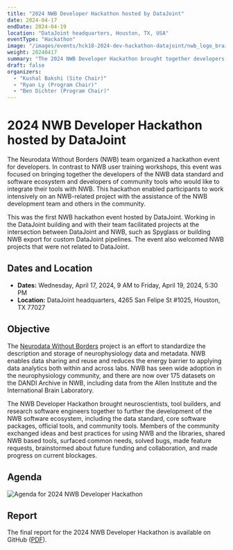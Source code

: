 ```yaml
---
title: "2024 NWB Developer Hackathon hosted by DataJoint"
date: 2024-04-17
endDate: 2024-04-19
location: "DataJoint headquarters, Houston, TX, USA"
eventType: "Hackathon"
image: "/images/events/hck18-2024-dev-hackathon-datajoint/nwb_logo_brain_text_transp_hor.png"
weight: 20240417
summary: "The 2024 NWB Developer Hackathon brought together developers of the NWB data standard and software ecosystem and developers of community tools who would like to integrate their tools with NWB, fostering collaboration and community among developers."
draft: false
organizers:
  - "Kushal Bakshi (Site Chair)"
  - "Ryan Ly (Program Chair)"
  - "Ben Dichter (Program Chair)"
---
```


# 2024 NWB Developer Hackathon hosted by DataJoint

The Neurodata Without Borders (NWB) team organized a hackathon event for developers. In contrast to NWB user training workshops, this event was focused on bringing together the developers of the NWB data standard and software ecosystem and developers of community tools who would like to integrate their tools with NWB. This hackathon enabled participants to work intensively on an NWB-related project with the assistance of the NWB development team and others in the community.

This was the first NWB hackathon event hosted by DataJoint. Working in the DataJoint building and with their team facilitated projects at the intersection between DataJoint and NWB, such as Spyglass or building NWB export for custom DataJoint pipelines. The event also welcomed NWB projects that were not related to DataJoint.

## Dates and Location

- **Dates:** Wednesday, April 17, 2024, 9 AM to Friday, April 19, 2024, 5:30 PM
- **Location:** DataJoint headquarters, 4265 San Felipe St #1025, Houston, TX 77027

## Objective

The [Neurodata Without Borders](https://www.nwb.org/) project is an effort to standardize the description and storage of neurophysiology data and metadata. NWB enables data sharing and reuse and reduces the energy barrier to applying data analytics both within and across labs. NWB has seen wide adoption in the neurophysiology community, and there are now over 175 datasets on the DANDI Archive in NWB, including data from the Allen Institute and the International Brain Laboratory.

The NWB Developer Hackathon brought neuroscientists, tool builders, and research software engineers together to further the development of the NWB software ecosystem, including the data standard, core software packages, official tools, and community tools. Members of the community exchanged ideas and best practices for using NWB and the libraries, shared NWB based tools, surfaced common needs, solved bugs, made feature requests, brainstormed about future funding and collaboration, and made progress on current blockages.

## Agenda

<img src="/images/events/hck18-2024-dev-hackathon-datajoint/2024_developer_hackathon_agenda.png" alt="Agenda for 2024 NWB Developer Hackathon" class="img-fluid">

## Report

The final report for the 2024 NWB Developer Hackathon is available on GitHub ([PDF](https://github.com/NeurodataWithoutBorders/nwb_hackathons/blob/main/HCK18_2024_Dev_Hackathon_DataJoint/report/Report_18th_NWB_Developer_Hackathon.pdf)).
